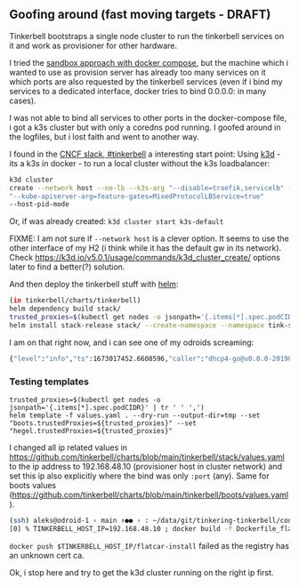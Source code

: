 ## Goofing around (fast moving targets - DRAFT)

Tinkerbell bootstraps a single node cluster to run the tinkerbell services on it and work as provisioner for other hardware.

I tried the [sandbox approach with docker
compose](https://github.com/tinkerbell/sandbox/blob/main/docs/quickstarts/COMPOSE.md),
but the machine which i wanted to use as provision server has already too many
services on it which ports are also requested by the tinkerbell services (even
if i bind my services to a dedicated interface, docker tries to bind
0.0.0.0:<port> in many cases).

I was not able to bind all services to other ports in the docker-compose file, i got a k3s cluster but with only a coredns pod running.
I goofed around in the logfiles, but i lost faith and went to another way.

I found in the [CNCF slack,
\#tinkerbell](https://cloud-native.slack.com/archives/C01SRB41GMT/p1672755969841129?thread_ts=1672423115.308059&cid=C01SRB41GMT)
a interesting start point: Using [k3d](https://k3d.io/v5.4.6/) - its a k3s in
docker - to run a local cluster without the k3s loadbalancer:

```bash
k3d cluster
create --network host --no-lb --k3s-arg "--disable=traefik,servicelb" --k3s-arg
"--kube-apiserver-arg=feature-gates=MixedProtocolLBService=true"
--host-pid-mode
```

Or, if was already created: `k3d cluster start k3s-default`

FIXME: I am not sure if `--network host` is a clever option. It seems to use the other
       interface of my H2 (i think while it has the default gw in its network).
       Check https://k3d.io/v5.0.1/usage/commands/k3d_cluster_create/ options later to find a better(?) solution.



And then deploy the tinkerbell stuff with [helm](https://github.com/tinkerbell/charts/tree/main/tinkerbell/stack#tldr):

```bash
(in tinkerbell/charts/tinkerbell)
helm dependency build stack/
trusted_proxies=$(kubectl get nodes -o jsonpath='{.items[*].spec.podCIDR}' | tr ' ' ',')
helm install stack-release stack/ --create-namespace --namespace tink-system --wait --set "boots.trustedProxies=${trusted_proxies}" --set "hegel.trustedProxies=${trusted_proxies}"
```

I am on that right now, and i can see one of my odroids screaming:

```bash
{"level":"info","ts":1673017452.6608596,"caller":"dhcp4-go@v0.0.0-20190402165401-39c137f31ad3/handler.go:105","msg":"","service":"github.com/tinkerbell/boots","pkg":"dhcp","pkg":"dhcp","event":"recv","mac":"00:1e:06:45:01:1e","via":"0.0.0.0","iface":"enp2s0","xid":"\"f1:4e:78:13\"","type":"DHCPDISCOVER","secs":28}
```

### Testing templates 

```
trusted_proxies=$(kubectl get nodes -o jsonpath='{.items[*].spec.podCIDR}' | tr ' ' ',')
helm template -f values.yaml . --dry-run --output-dir=tmp --set "boots.trustedProxies=${trusted_proxies}" --set "hegel.trustedProxies=${trusted_proxies}"
```

I changed all ip related values in
https://github.com/tinkerbell/charts/blob/main/tinkerbell/stack/values.yaml to
the ip address to 192.168.48.10 (provisioner host in cluster network) and set this ip also explicitly where the bind was only `:port` (any). Same for boots values (https://github.com/tinkerbell/charts/blob/main/tinkerbell/boots/values.yaml).


```bash
(ssh) aleks@odroid-1 ‹ main ↑●● › : ~/data/git/tinkering-tinkerbell/configs
[0] % TINKERBELL_HOST_IP=192.168.48.10 ; docker build -f Dockerfile_flatcar-install -t $TINKERBELL_HOST_IP/flatcar-install .
```

`docker push $TINKERBELL_HOST_IP/flatcar-install` failed as the registry has an unknown cert ca.

Ok, i stop here and try to get the k3d cluster running on the right ip first.




